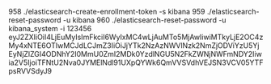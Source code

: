 958  ./elasticsearch-create-enrollment-token -s kibana
959  ./elasticsearch-reset-password -u kibana
960  ./elasticsearch-reset-password -u kibana_system -i 123456
eyJ2ZXIiOiI4LjEuMyIsImFkciI6WyIxMC4wLjAuMTo5MjAwIiwiMTkyLjE2OC4zMy4xNTE6OTIwMCJdLCJmZ3IiOiJjYTk2NzAzNWVlNzk2NmZjODViYzU5YjEyNjZlZGI4ODNhY2I0MmU0ZmI2MDk0YzdlNGU5N2FkZWNjNWFmNDY2Iiwia2V5IjoiTFNtU2Nva0JYMElNdl91UXpQYWk6QmVVSVdhVEJSN3VCV05YTFpsRVVSdyJ9